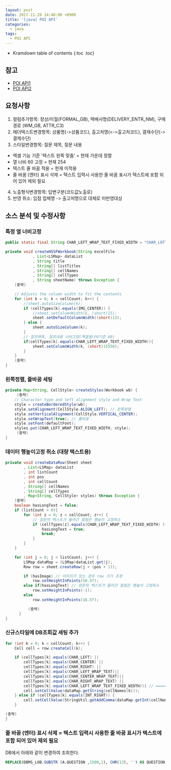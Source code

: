 ```yaml
---
layout: post
date: 2017-11-20 14:40:00 +0900
title: '[java] POI API'
categories:
  - java
tags:
  - POI API
---
```


* Kramdown table of contents
{:toc .toc}

## 참고
- [POI API1](https://ko.wikipedia.org/wiki/%EC%95%84%ED%8C%8C%EC%B9%98_POI)
- [POI API2](http://poi.apache.org/spreadsheet/quick-guide.html)


## 요청사항

1. 컬럼추가항목: 정상/이월(FORMAL_GB), 택배사명(DELIVERY_ENTR_NM), 구매경로 (WM_GB, ATTR_C3)
2. 헤더텍스트변경항목: 상품명(->상품코드), 출고처명(<->출고처코드), 결재수단(-> 결제수단)
3. 스타일변경항목: 질문 제목, 질문 내용  
- 엑셀 기능 기준 '텍스트 왼쪽 맞춤' = 현재 가운데 정렬
- 열 너비 60 고정 = 현재 254
- 텍스트 줄 바꿈 적용 = 현재 미적용
- 줄 바꿈 (엔터) 표시 삭제 = 텍스트 입력시 사용한 줄 바꿈 표시가 텍스트에 포함 되어 있어 제외 필요
4. 노출형식변경항목: 답변구분(코드값노출로)
5. 반영 취소: 입점 업체명 -> 출고처명으로 대체로 미반영대상


## 소스 분석 및 수정사항

### 특정 열 너비고정

```java
public static final String CHAR_LEFT_WRAP_TEXT_FIXED_WIDTH = "CHAR_LEFT_WRAP_TEXT_FIXED_WIDTH"; // 문자 왼쪽 정렬 + 자동 줄바꿈 기능 + 고정너비

private void createHSSFWorkbook(String excelFile
            , List<LSMap> dataList
            , String title
            , String[] listTitles
            , String[] cellNames
            , String[] cellTypes
            , String sheetName) throws Exception {
    (중략)

    // Adjusts the column width to fit the contents
    for (int k = 0; k < cellCount; k++) {
        //sheet.autoSizeColumn(k);
        if (cellTypes[k].equals(IMG_CENTER)) {
            //sheet.setColumnWidth(k, (short)15);
            sheet.setDefaultColumnWidth((short)13);
        } else {
            sheet.autoSizeColumn(k);
        }
        // 질의제목, 질의내용 너비고정(엑셀셀너비기준 60)
        if(cellTypes[k].equals(CHAR_LEFT_WRAP_TEXT_FIXED_WIDTH)){
            sheet.setColumnWidth(k, (short)15550);
        }
    }
    (중략)
}
```

###  왼쪽정렬, 줄바꿈 세팅

```java
private Map<String, CellStyle> createStyles(Workbook wb) {
     (중략)
    // Character type and left alignment style and Wrap Text
    style = createBorderedStyle(wb);
    style.setAlignment(CellStyle.ALIGN_LEFT); // 왼쪽정렬
    style.setVerticalAlignment(CellStyle.VERTICAL_CENTER);
    style.setWrapText(true); // 줄바꿈
    style.setFont(defaultFont);
    styles.put(CHAR_LEFT_WRAP_TEXT_FIXED_WIDTH, style);
     (중략)
}
```

### 데이터 행높이고정 취소 (대량 텍스트용)

```java
private void createDataRow(Sheet sheet
        , List<LSMap> dataList
        , int listCount
        , int pos
        , int cellCount
        , String[] cellNames
        , String[] cellTypes
        , Map<String, CellStyle> styles) throws Exception {
    (중략)
    boolean hasLongText = false;
    if (listCount > 0){
        for (int z = 0; z < cellCount; z++) {
            // 장문의 텍스트가 들어간 컬럼은 행높이 고정취소
            if (cellTypes[z].equals(CHAR_LEFT_WRAP_TEXT_FIXED_WIDTH) ){
                hasLongText = true;
                break;
            }
        }
    }

    for (int j = 0; j < listCount; j++) {
        LSMap dataMap = (LSMap)dataList.get(j);
        Row row = sheet.createRow(j + (pos + 1));

        if (hasImage) // 이미지가 있는 경우 row 크기 조정
            row.setHeightInPoints(50.5f);
        else if(hasLongText) // 장문의 텍스트가 들어간 컬럼은 행높이 고정취소
            row.setHeightInPoints(-1);
        else
            row.setHeightInPoints(16.5f);

          (중략)
      }
}
```

### 신규스타일에 DB조회값 세팅 추가

```java
for (int k = 0; k < cellCount; k++) {
    Cell cell = row.createCell(k);

    if (cellTypes[k].equals(CHAR_LEFT) ||
        cellTypes[k].equals(CHAR_CENTER) ||
        cellTypes[k].equals(CHAR_RIGHT) ||
        cellTypes[k].equals(CHAR_LEFT_WRAP_TEXT)||
        cellTypes[k].equals(CHAR_CENTER_WRAP_TEXT)||
        cellTypes[k].equals(CHAR_RIGHT_WRAP_TEXT) ||
        cellTypes[k].equals(CHAR_LEFT_WRAP_TEXT_FIXED_WIDTH)){ // =======> CHAR_LEFT_WRAP_TEXT_FIXED_WIDTH 추가
        cell.setCellValue(dataMap.getString(cellNames[k]));
    } else if (cellTypes[k].equals(INT_RIGHT)) {
        cell.setCellValue(StringUtil.getAddComma(dataMap.getInt(cellNames[k])));
    }

(중략)
}
```

### 줄 바꿈 (엔터) 표시 삭제 = 텍스트 입력시 사용한 줄 바꿈 표시가 텍스트에 포함 되어 있어 제외 필요

DB에서 아래와 같이 변경하여 조회한다.

```sql
REPLACE(DBMS_LOB.SUBSTR (A.QUESTION ,1500,1), CHR(13), '') AS QUESTION  --엑셀에 엔터표시(음표) 제거
```
